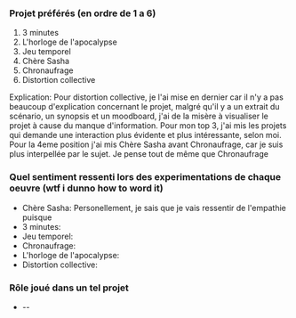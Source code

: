 ### Projet préférés (en ordre de 1 a 6)
1. 3 minutes
2. L'horloge de l'apocalypse
3. Jeu temporel
4. Chère Sasha
5. Chronaufrage
6. Distortion collective

Explication: Pour distortion collective, je l'ai mise en dernier car il n'y a pas beaucoup d'explication concernant le projet, malgré qu'il y a un extrait du scénario, un synopsis et un moodboard, j'ai de la misère à visualiser le projet à cause du manque d'information. Pour mon top 3, j'ai mis les projets qui demande une interaction plus évidente et plus intéressante, selon moi. Pour la 4eme position j'ai mis Chère Sasha avant Chronaufrage, car je suis plus interpellée par le sujet. Je pense tout de même que Chronaufrage 

### Quel sentiment ressenti lors des experimentations de chaque oeuvre (wtf i dunno how to word it)
* Chère Sasha: Personellement, je sais que je vais ressentir de l'empathie puisque 
* 3 minutes: 
* Jeu temporel: 
* Chronaufrage: 
* L'horloge de l'apocalypse: 
* Distortion collective: 

### Rôle joué dans un tel projet
* --
